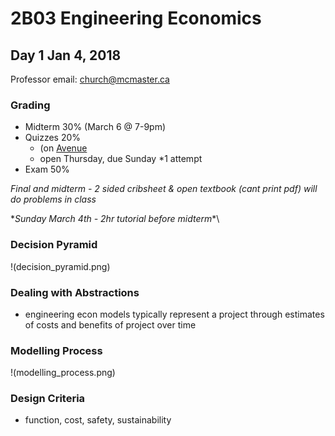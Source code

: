 # 2B03 Engineering Economics

## Day 1 Jan 4, 2018
 
Professor email: church@mcmaster.ca

### Grading
- Midterm 30% (March 6 @ 7-9pm)
- Quizzes 20% 
	- (on [Avenue](http://avenue.mcmaster.ca/) 
	- open Thursday, due Sunday \*1 attempt
- Exam 50%

_Final and midterm - 2 sided cribsheet & open textbook (cant print pdf)_
_will do problems in class_

\*_Sunday March 4th - 2hr tutorial before midterm_*\

### Decision Pyramid

!(decision_pyramid.png)

### Dealing with Abstractions
- engineering econ models typically represent a project through estimates
of costs and benefits of project over time

### Modelling Process

!(modelling_process.png)

### Design Criteria
- function, cost, safety, sustainability
